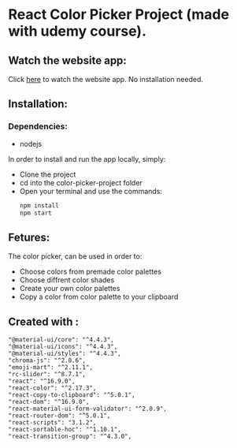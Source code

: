 # React Color Picker Project (made with udemy course).

## Watch the website app:
Click [here](https://5d9b58a98b5c35017863231b--tom-color-picker.netlify.com/ "Color Picker App")
to watch the website app.
No installation needed.

## Installation:
   ### Dependencies:
   - nodejs 
   
In order to install and run the app locally, simply:

- Clone the project
- cd into the color-picker-project folder
- Open your terminal and use the commands:
    ```bash
    npm install
    npm start
    ```
    
## Fetures:
The color picker, can be used in order to:
- Choose colors from premade color palettes
- Choose diffrent color shades
- Create your own color palettes
- Copy a color from color palette to your clipboard

## Created with : 
    "@material-ui/core": "^4.4.3",
    "@material-ui/icons": "^4.4.3",
    "@material-ui/styles": "^4.4.3",
    "chroma-js": "^2.0.6",
    "emoji-mart": "^2.11.1",
    "rc-slider": "^8.7.1",
    "react": "^16.9.0",
    "react-color": "^2.17.3",
    "react-copy-to-clipboard": "^5.0.1",
    "react-dom": "^16.9.0",
    "react-material-ui-form-validator": "^2.0.9",
    "react-router-dom": "^5.0.1",
    "react-scripts": "3.1.2",
    "react-sortable-hoc": "^1.10.1",
    "react-transition-group": "^4.3.0",
